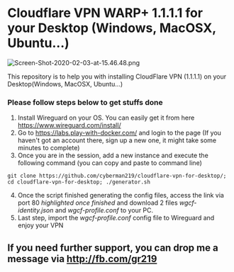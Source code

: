 # Cloudflare VPN WARP+ 1.1.1.1 for your Desktop (Windows, MacOSX, Ubuntu...)
![Screen-Shot-2020-02-03-at-15.46.48.png](https://www.upsieutoc.com/images/2020/02/03/Screen-Shot-2020-02-03-at-15.46.48.png)

This repository is to help you with installing CloudFlare VPN (1.1.1.1) on your Desktop(Windows, MacOSX, Ubuntu...)
### Please follow steps below to get stuffs done

1. Install Wireguard on your OS. You can easily get it from here https://www.wireguard.com/install/
2. Go to https://labs.play-with-docker.com/ and login to the page (If you haven't got an account there, sign up a new one, it might take some minutes to complete)
3. Once you are in the session, add a new instance and execute the following command (you can copy and paste to command line)

`git clone https://github.com/cyberman219/cloudflare-vpn-for-desktop/; cd cloudflare-vpn-for-desktop; ./generator.sh`

4. Once the script finished generating the config files, access the link via port 80 *highlighted once finished* and download 2 files *wgcf-identity.json* and *wgcf-profile.conf* to your PC. 
5. Last step, import the *wgcf-profile.conf* config file to Wireguard and enjoy your VPN


## If you need further support, you can drop me a message via http://fb.com/gr219
